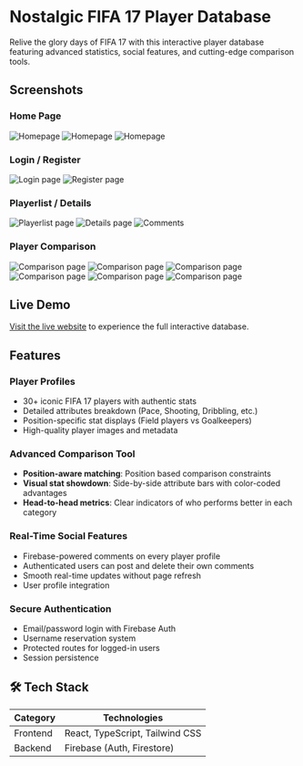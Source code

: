 # Nostalgic FIFA 17 Player Database

Relive the glory days of FIFA 17 with this interactive player database featuring advanced statistics, social features, and cutting-edge comparison tools.

## Screenshots

### Home Page

![Homepage](images/homepage1.png)
![Homepage](images/homepage2.png)
![Homepage](images/homepagefooter.png)

### Login / Register

![Login page](images/login.png)
![Register page](images/register.png)

### Playerlist / Details

![Playerlist page](images/bestplayers.png)
![Details page](images/playerdetails.png)
![Comments](images/comments.png)

### Player Comparison

![Comparison page](images/comparison1.png)
![Comparison page](images/comparison2.png)
![Comparison page](images/comparison3.png)
![Comparison page](images/comparison4.png)
![Comparison page](images/comparison5.png)
![Comparison page](images/comparison6.png)

## Live Demo

[Visit the live website](https://whimsical-gumdrop-66f887.netlify.app/) to experience the full interactive database.

## Features

### Player Profiles

- 30+ iconic FIFA 17 players with authentic stats
- Detailed attributes breakdown (Pace, Shooting, Dribbling, etc.)
- Position-specific stat displays (Field players vs Goalkeepers)
- High-quality player images and metadata

### Advanced Comparison Tool

- **Position-aware matching**: Position based comparison constraints
- **Visual stat showdown**: Side-by-side attribute bars with color-coded advantages
- **Head-to-head metrics**: Clear indicators of who performs better in each category

### Real-Time Social Features

- Firebase-powered comments on every player profile
- Authenticated users can post and delete their own comments
- Smooth real-time updates without page refresh
- User profile integration

### Secure Authentication

- Email/password login with Firebase Auth
- Username reservation system
- Protected routes for logged-in users
- Session persistence

## 🛠 Tech Stack

| Category | Technologies                    |
| -------- | ------------------------------- |
| Frontend | React, TypeScript, Tailwind CSS |
| Backend  | Firebase (Auth, Firestore)      |
